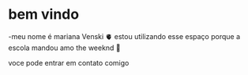 # bem vindo
-meu nome é mariana Venski 🫀
estou utilizando esse espaço porque a escola mandou
amo the weeknd 🎵

voce pode entrar em contato comigo
